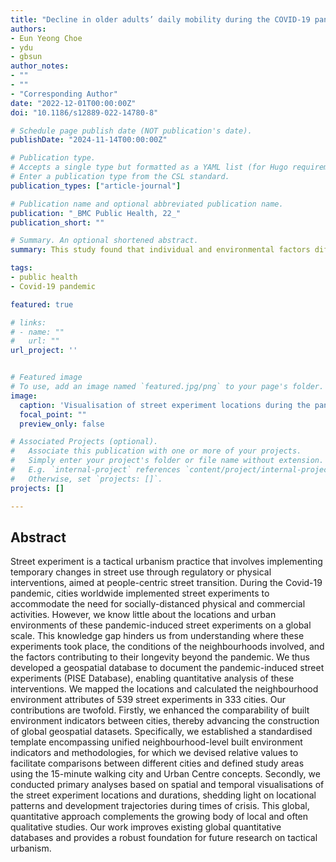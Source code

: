 ```yaml
---
title: "Decline in older adults’ daily mobility during the COVID-19 pandemic: the role of individual and built environment factors"
authors:
- Eun Yeong Choe
- ydu
- gbsun
author_notes:
- ""
- ""
- "Corresponding Author"
date: "2022-12-01T00:00:00Z"
doi: "10.1186/s12889-022-14780-8"

# Schedule page publish date (NOT publication's date).
publishDate: "2024-11-14T00:00:00Z"

# Publication type.
# Accepts a single type but formatted as a YAML list (for Hugo requirements).
# Enter a publication type from the CSL standard.
publication_types: ["article-journal"]

# Publication name and optional abbreviated publication name.
publication: "_BMC Public Health, 22_"
publication_short: ""

# Summary. An optional shortened abstract.
summary: This study found that individual and environmental factors differentially affected older adults’ active travel and public transport use during the pandemic. 

tags:
- public health
- Covid-19 pandemic

featured: true

# links:
# - name: ""
#   url: ""
url_project: ''


# Featured image
# To use, add an image named `featured.jpg/png` to your page's folder. 
image:
  caption: 'Visualisation of street experiment locations during the pandemic outbreak'
  focal_point: ""
  preview_only: false

# Associated Projects (optional).
#   Associate this publication with one or more of your projects.
#   Simply enter your project's folder or file name without extension.
#   E.g. `internal-project` references `content/project/internal-project/index.md`.
#   Otherwise, set `projects: []`.
projects: []

---
```


## Abstract

Street experiment is a tactical urbanism practice that involves implementing temporary changes in street use through regulatory or physical interventions, aimed at people-centric street transition. During the Covid-19 pandemic, cities worldwide implemented street experiments to accommodate the need for socially-distanced physical and commercial activities. However, we know little about the locations and urban environments of these pandemic-induced street experiments on a global scale. This knowledge gap hinders us from understanding where these experiments took place, the conditions of the neighbourhoods involved, and the factors contributing to their longevity beyond the pandemic. We thus developed a geospatial database to document the pandemic-induced street experiments (PISE Database), enabling quantitative analysis of these interventions. We mapped the locations and calculated the neighbourhood environment attributes of 539 street experiments in 333 cities. Our contributions are twofold. Firstly, we enhanced the comparability of built environment indicators between cities, thereby advancing the construction of global geospatial datasets. Specifically, we established a standardised template encompassing unified neighbourhood-level built environment indicators and methodologies, for which we devised relative values to facilitate comparisons between different cities and defined study areas using the 15-minute walking city and Urban Centre concepts. Secondly, we conducted primary analyses based on spatial and temporal visualisations of the street experiment locations and durations, shedding light on locational patterns and development trajectories during times of crisis. This global, quantitative approach complements the growing body of local and often qualitative studies. Our work improves existing global quantitative databases and provides a robust foundation for future research on tactical urbanism.